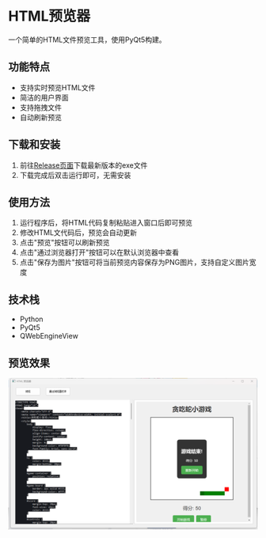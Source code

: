 # HTML预览器

一个简单的HTML文件预览工具，使用PyQt5构建。

## 功能特点

- 支持实时预览HTML文件
- 简洁的用户界面
- 支持拖拽文件
- 自动刷新预览

## 下载和安装

1. 前往[Release页面](https://github.com/yourusername/html_overlook/releases)下载最新版本的exe文件
2. 下载完成后双击运行即可，无需安装

## 使用方法

1. 运行程序后，将HTML代码复制粘贴进入窗口后即可预览
2. 修改HTML文代码后，预览会自动更新
3. 点击"预览"按钮可以刷新预览
4. 点击"通过浏览器打开"按钮可以在默认浏览器中查看
5. 点击"保存为图片"按钮可将当前预览内容保存为PNG图片，支持自定义图片宽度

## 技术栈

- Python
- PyQt5
- QWebEngineView

## 预览效果

![预览效果](preview.png)